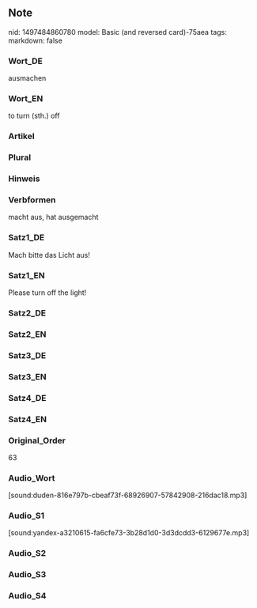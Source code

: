 ## Note
nid: 1497484860780
model: Basic (and reversed card)-75aea
tags: 
markdown: false

### Wort_DE
ausmachen

### Wort_EN
to turn (sth.) off

### Artikel


### Plural


### Hinweis


### Verbformen
macht aus, hat ausgemacht

### Satz1_DE
Mach bitte das Licht aus!

### Satz1_EN
Please turn off the light!

### Satz2_DE


### Satz2_EN


### Satz3_DE


### Satz3_EN


### Satz4_DE


### Satz4_EN


### Original_Order
63

### Audio_Wort
[sound:duden-816e797b-cbeaf73f-68926907-57842908-216dac18.mp3]

### Audio_S1
[sound:yandex-a3210615-fa6cfe73-3b28d1d0-3d3dcdd3-6129677e.mp3]

### Audio_S2


### Audio_S3


### Audio_S4

